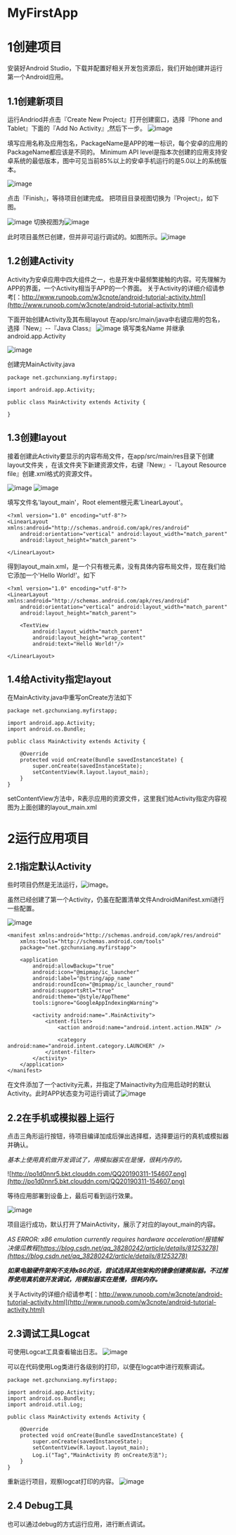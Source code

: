 # MyFirstApp


# 1创建项目
安装好Android Studio，下载并配置好相关开发包资源后，我们开始创建并运行第一个Android应用。
## 1.1创建新项目
运行Andriod并点击『Create New Project』打开创建窗口，选择『Phone and Tablet』下面的『Add No Activity』,然后下一步。
![image](http://po1d0nnr5.bkt.clouddn.com/QQ20190311-130857.png)

填写应用名称及应用包名，PackageName是APP的唯一标识，每个安卓的应用的PackageName都应该是不同的。
Minimum API level是指本次创建的应用支持安卓系统的最低版本，图中可见当前85%以上的安卓手机运行的是5.0以上的系统版本。

![image](http://po1d0nnr5.bkt.clouddn.com/QQ20190311-132513.png)

点击『Finish』，等待项目创建完成。
把项目目录视图切换为『Project』，如下图。

![image](http://po1d0nnr5.bkt.clouddn.com/QQ20190311-133646.png)  切换视图为![image](http://po1d0nnr5.bkt.clouddn.com/QQ20190311-135625.png)

此时项目虽然已创建，但并非可运行调试的。如图所示。![image](http://po1d0nnr5.bkt.clouddn.com/QQ20190311-135904.png)

## 1.2创建Activity
Activity为安卓应用中四大组件之一，也是开发中最频繁接触的内容。可先理解为APP的界面，一个Activity相当于APP的一个界面。
关于Activity的详细介绍请参考[：http://www.runoob.com/w3cnote/android-tutorial-activity.html](http://www.runoob.com/w3cnote/android-tutorial-activity.html)

下面开始创建Activity及其布局layout
在app/src/main/java中右键应用的包名，选择『New』--『Java Class』
![image](http://po1d0nnr5.bkt.clouddn.com/QQ20190311-142028.png)
填写类名Name 并继承android.app.Activity

![image](http://po1d0nnr5.bkt.clouddn.com/QQ20190311-142413.png)

创建完MainActivity.java

```
package net.gzchunxiang.myfirstapp;

import android.app.Activity;

public class MainActivity extends Activity {
    
}
```

## 1.3创建layout
接着创建此Activity要显示的内容布局文件，在app/src/main/res目录下创建layout文件夹
，在该文件夹下新建资源文件，右键『New』-『Layout Resource file』创建.xml格式的资源文件。

![image](http://po1d0nnr5.bkt.clouddn.com/QQ20190311-143457.png)
![image](http://po1d0nnr5.bkt.clouddn.com/QQ20190311-143724.png)

填写文件名'layout_main'，Root element根元素'LinearLayout'。
```
<?xml version="1.0" encoding="utf-8"?>
<LinearLayout xmlns:android="http://schemas.android.com/apk/res/android"
    android:orientation="vertical" android:layout_width="match_parent"
    android:layout_height="match_parent">

</LinearLayout>
```

得到layout_main.xml，是一个只有根元素，没有具体内容布局文件，现在我们给它添加一个'Hello World!'。如下
```
<?xml version="1.0" encoding="utf-8"?>
<LinearLayout xmlns:android="http://schemas.android.com/apk/res/android"
    android:orientation="vertical" android:layout_width="match_parent"
    android:layout_height="match_parent">
    
    <TextView
        android:layout_width="match_parent"
        android:layout_height="wrap_content"
        android:text="Hello World!"/>

</LinearLayout>
```

## 1.4给Activity指定layout
在MainActivity.java中重写onCreate方法如下
```
package net.gzchunxiang.myfirstapp;

import android.app.Activity;
import android.os.Bundle;

public class MainActivity extends Activity {

    @Override
    protected void onCreate(Bundle savedInstanceState) {
        super.onCreate(savedInstanceState);
        setContentView(R.layout.layout_main);
    }
}
```
setContentView方法中，R表示应用的资源文件，这里我们给Activity指定内容视图为上面创建的layout_main.xml


# 2运行应用项目
## 2.1指定默认Activity
些时项目仍然是无法运行，![image](http://po1d0nnr5.bkt.clouddn.com/QQ20190311-135904.png)。

虽然已经创建了第一个Activity，仍虽在配置清单文件AndroidManifest.xml进行一些配置。

![image](http://po1d0nnr5.bkt.clouddn.com/QQ20190311-151513.png)

```
<manifest xmlns:android="http://schemas.android.com/apk/res/android"
    xmlns:tools="http://schemas.android.com/tools"
    package="net.gzchunxiang.myfirstapp">

    <application
        android:allowBackup="true"
        android:icon="@mipmap/ic_launcher"
        android:label="@string/app_name"
        android:roundIcon="@mipmap/ic_launcher_round"
        android:supportsRtl="true"
        android:theme="@style/AppTheme"
        tools:ignore="GoogleAppIndexingWarning">

        <activity android:name=".MainActivity">
            <intent-filter>
                <action android:name="android.intent.action.MAIN" />

                <category android:name="android.intent.category.LAUNCHER" />
            </intent-filter>
        </activity>
    </application>
</manifest>
```
在文件添加了一个activity元素，并指定了Mainactivity为应用启动时的默认Activity。此时APP状态变为可运行调试了![image](http://po1d0nnr5.bkt.clouddn.com/QQ20190311-153923.png)

## 2.2在手机或模拟器上运行
点击三角形运行按钮，待项目编译加成后弹出选择框，选择要运行的真机或模拟器并确认。

*基本上使用真机做开发调试了，用模拟器实在是慢，很耗内存的。*

![http://po1d0nnr5.bkt.clouddn.com/QQ20190311-154607.png](http://po1d0nnr5.bkt.clouddn.com/QQ20190311-154607.png)

等待应用部署到设备上，最后可看到运行效果。

![image](http://po1d0nnr5.bkt.clouddn.com/QQ20190311-155056.png)

项目运行成功，默认打开了MainActivity，展示了对应的layout_main的内容。

*AS ERROR: x86 emulation currently requires hardware acceleration!报错解决傻瓜教程[https://blog.csdn.net/qq_38280242/article/details/81253278](https://blog.csdn.net/qq_38280242/article/details/81253278)*

***如果电脑硬件架构不支持x86的话，尝试选择其他架构的镜像创建模拟器。不过推荐使用真机做开发调试，用模拟器实在是慢，很耗内存。***

关于Activity的详细介绍请参考[：http://www.runoob.com/w3cnote/android-tutorial-activity.html](http://www.runoob.com/w3cnote/android-tutorial-activity.html)

## 2.3调试工具Logcat
可使用Logcat工具查看输出日志。
![image](http://po1d0nnr5.bkt.clouddn.com/QQ20190311-160120.png)

可以在代码使用Log类进行各级别的打印，以便在logcat中进行观察调试。
```
package net.gzchunxiang.myfirstapp;

import android.app.Activity;
import android.os.Bundle;
import android.util.Log;

public class MainActivity extends Activity {

    @Override
    protected void onCreate(Bundle savedInstanceState) {
        super.onCreate(savedInstanceState);
        setContentView(R.layout.layout_main);
        Log.i("Tag","MainActivity 的 onCreate方法");
    }
}
```
重新运行项目，观察logcat打印的内容。
![image](http://po1d0nnr5.bkt.clouddn.com/QQ20190311-160743.png)


## 2.4 Debug工具
也可以通过debug的方式运行应用，进行断点调试。

